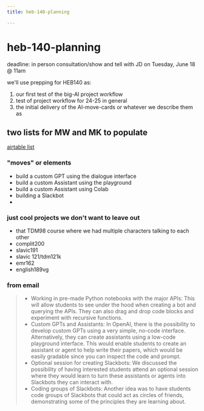 ```yaml
---
title: heb-140-planning

---
```




# heb-140-planning

deadline: in person consultation/show and tell with JD on Tuesday, June 18 @ 11am

we'll use prepping for HEB140 as:
1.  our first test of the big-AI project workflow
2.  test of project workflow for 24-25 in general
3.  the initial delivery of the AI-move-cards or whatever we describe them as


## two lists for MW and MK to populate

[airtable list](https://airtable.com/appJtfbMZrR4PShGq/tblScmjKWmdNix9am/viwD4bGK46juXgqjZ?blocks=hide)

### "moves" or elements

- build a custom GPT using the dialogue interface
- build a custom Assistant using the playground
- build a custom Assistant using Colab
- building a Slackbot
- 

### just cool projects we don't want to leave out

- that TDM98 course where we had multiple characters talking to each other
- complit200
- slavic191
- slavic 121/tdm121k
- emr162
- english189vg



### from email

> * Working in pre-made Python notebooks with the major APIs: This will allow students to see under the hood when creating a bot and querying the APIs. They can also drag and drop code blocks and experiment with recursive functions.
> * Custom GPTs and Assistants: In OpenAI, there is the possibility to develop custom GPTs using a very simple, no-code interface. Alternatively, they can create assistants using a low-code playground interface. This would enable students to create an assistant or agent to help write their papers, which would be easily gradable since you can inspect the code and prompt.
> * Optional session for creating Slackbots: We discussed the possibility of having interested students attend an optional session where they would learn to turn these assistants or agents into Slackbots they can interact with.
> * Coding groups of Slackbots: Another idea was to have students code groups of Slackbots that could act as circles of friends, demonstrating some of the principles they are learning about.
